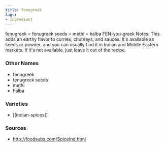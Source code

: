 ```yaml
---
title: fenugreek
tags:
- ingredient
---
```

fenugreek = fenugreek seeds = methi = halba FEN-you-greek Notes: This adds an earthy flavor to curries, chutneys, and sauces. It's available as seeds or powder, and you can usually find it in Indian and Middle Eastern markets. If it's not available, just leave it out of the recipe.

### Other Names

* fenugreek
* fenugreek seeds
* methi
* halba

### Varieties

* [[indian-spices]]

### Sources
* http://foodsubs.com/SpiceInd.html

